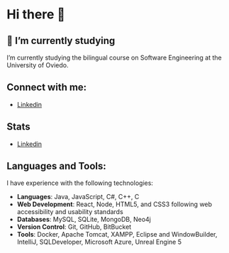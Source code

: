 # Hi there 👋
## 🌱 I’m currently studying
I’m currently studying the bilingual course on Software Engineering at the University of Oviedo.

## Connect with me:

- [Linkedin](https://www.linkedin.com/in/sa%C3%BAl-m-ab72a2353/)


## Stats
- [Linkedin](https://www.linkedin.com/in/saúl-m-ab72a2353/)

## Languages and Tools:

I have experience with the following technologies:

- **Languages**: Java, JavaScript, C#, C++, C
- **Web Development**: React, Node, HTML5, and CSS3 following web accessibility and usability standards
- **Databases**: MySQL, SQLite, MongoDB, Neo4j
- **Version Control**: Git, GitHub, BitBucket
- **Tools**: Docker, Apache Tomcat, XAMPP, Eclipse and WindowBuilder, IntelliJ, SQLDeveloper, Microsoft Azure, Unreal Engine 5

<!--
**UO294936/UO294936** is a ✨ _special_ ✨ repository because its `README.md` (this file) appears on your GitHub profile.

Here are some ideas to get you started:

- 🔭 I’m currently working on ...
- 🌱 I’m currently learning 
- 👯 I’m looking to collaborate on ...
- 🤔 I’m looking for help with ...
- 💬 Ask me about ...
- 📫 How to reach me: ...
- 😄 Pronouns: ...
- ⚡ Fun fact: ...
-->
